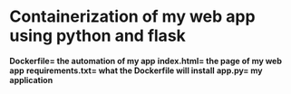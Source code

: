 # Containerization of my web app using python and flask

**Dockerfile= the automation of my app**
**index.html= the page of my web app**
**requirements.txt= what the Dockerfile will install**
**app.py= my application**
